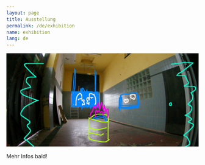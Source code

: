 ```yaml
---
layout: page
title: Ausstellung
permalink: /de/exhibition
name: exhibition
lang: de
---
```


![](/assets/img/twid3.jpg)

Mehr Infos bald!
